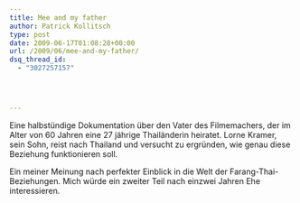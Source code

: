 ```yaml
---
title: Mee and my father
author: Patrick Kollitsch
type: post
date: 2009-06-17T01:08:28+00:00
url: /2009/06/mee-and-my-father/
dsq_thread_id:
  - "3027257157"




---
```

<div class="flickr">
</div>

Eine halbst&uuml;ndige Dokumentation &uuml;ber den Vater des Filmemachers, der im Alter von 60 Jahren eine 27 j&auml;hrige Thail&auml;nderin heiratet. Lorne Kramer, sein Sohn, reist nach Thailand und versucht zu ergr&uuml;nden, wie genau diese Beziehung funktionieren soll. 

Ein meiner Meinung nach perfekter Einblick in die Welt der Farang-Thai-Beziehungen. Mich w&uuml;rde ein zweiter Teil nach einzwei Jahren Ehe interessieren.
